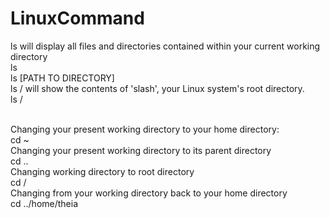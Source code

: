 # LinuxCommand

ls will display all files and directories contained within your current working directory </br>
ls </br>
ls [PATH TO DIRECTORY] </br>
ls / will show the contents of 'slash', your Linux system's root directory. </br>
ls / </br></br>

Changing your present working directory to your home directory:</br>
cd ~ </br>
Changing your present working directory to its parent directory </br>
cd .. </br>
Changing working directory to root directory </br>
cd / </br>
Changing from your working directory back to your home directory </br>
cd ../home/theia </br>


